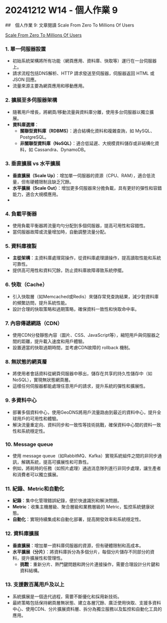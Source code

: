 # 20241212 W14 - 個人作業 9

##　個人作業 9: 文章閱讀 Scale From Zero To Millions Of Users

 
[Scale From Zero To Millions Of Users](https://bytebytego.com/courses/system-design-interview/scale-from-zero-to-millions-of-users)


### **1. 單一伺服器設置**
- 初始系統架構將所有功能（網頁應用、資料庫、快取等）運行在一台伺服器上。
- 請求流程包括DNS解析、HTTP 請求發送至伺服器，伺服器返回 HTML 或 JSON 回應。
- 流量來源主要為網頁應用和移動應用。

### **2. 擴展至多伺服器架構**
- 隨著用戶增長，將網頁/移動流量與資料庫分離，使用多台伺服器以獨立擴展。
- **資料庫選擇**：
  - **關聯型資料庫（RDBMS）**：適合結構化資料和複雜查詢，如 MySQL、PostgreSQL。
  - **非關聯型資料庫（NoSQL）**：適合低延遲、大規模資料儲存或非結構化資料，如 Cassandra、DynamoDB。

### **3. 垂直擴展 vs 水平擴展**
- **垂直擴展（Scale Up）**：增加單一伺服器的資源（CPU、RAM），適合低流量，但有硬體限制且缺乏冗餘。
- **水平擴展（Scale Out）**：增加更多伺服器來分擔負載，具有更好的彈性和容錯能力，適合大規模應用。
- 
### **4. 負載平衡器**
- 使用負載平衡器將流量均勻分配到多個伺服器，提高可用性和容錯性。
- 當伺服器故障或流量增加時，自動調整流量分配。

### **5. 資料庫複製**
- **主從架構**：主資料庫處理寫操作，從資料庫處理讀操作，提高讀取性能和系統可靠性。
- 提供高可用性和資料冗餘，防止資料庫故障導致系統停擺。

### **6. 快取（Cache）**
- 引入快取層（如Memcached或Redis）來儲存常見查詢結果，減少對資料庫的頻繁訪問，提升系統性能。
- 設計合理的快取策略和過期策略，確保資料一致性和快取命中率。

### **7. 內容傳遞網路（CDN）**
- 使用CDN分發靜態內容（圖片、CSS、JavaScript等），縮短用戶與伺服器之間的距離，提升載入速度和用戶體驗。
- 設置適當的快取過期時間，並考慮CDN故障的 rollback 機制。

### **8. 無狀態的網頁層**
- 將使用者會話資料從網頁伺服器中移出，儲存在共享的持久性儲存中（如NoSQL），實現無狀態網頁層。
- 這樣任何伺服器都能處理任意用戶的請求，提升系統的彈性和擴展性。

### **9. 多資料中心**
- 部署多個資料中心，使用GeoDNS將用戶流量路由到最近的資料中心，提升全球用戶的可用性和體驗。
- 解決流量重定向、資料同步和一致性等技術挑戰，確保資料中心間的資料一致性和系統穩定性。

### **10. Message queue**
- 使用 message queue（如RabbitMQ、Kafka）實現系統組件之間的非同步通訊，解耦系統，提高可擴展性和可靠性。
- 例如，將耗時的任務（如照片處理）通過消息隊列進行非同步處理，讓生產者和消費者可以獨立擴展。

### **11. 紀錄、Metric和自動化**
- **紀錄**：集中化管理錯誤紀錄，便於快速識別和解決問題。
- **Metric**：收集主機層級、聚合層級和業務層級的 Metric，監控系統健康狀態。
- **自動化**：實現持續集成和自動化部署，提高開發效率和系統穩定性。

### **12. 資料庫擴展**
- **垂直擴展**：增加單一資料庫伺服器的資源，但有硬體限制和高成本。
- **水平擴展（分片）**：將資料庫拆分為多個分片，每個分片儲存不同部分的資料，提升擴展性和管理性。
  - **挑戰**：重新分片、熱門鍵問題和跨分片連接操作，需要合理設計分片鍵和資料結構。

### **13. 支援數百萬用戶及以上**
- 系統擴展是一個迭代過程，需要不斷優化和採用新技術。
- 最終策略包括保持網頁層無狀態、建立各層冗餘、廣泛使用快取、支援多資料中心、使用CDN、分片擴展資料層、拆分為獨立服務以及監控和自動化工具的應用。